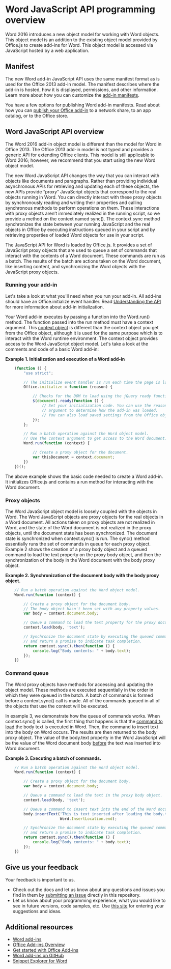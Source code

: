 
# Word JavaScript API programming overview

Word 2016 introduces a new object model for working with Word objects. This object model is an addition to the existing object model provided by Office.js to create add-ins for Word. This object model is accessed via JavaScript hosted by a web application.

## Manifest

The new Word add-in JavaScript API uses the same manifest format as is used for the Office 2013 add-in model. The manifest describes where the add-in is hosted, how it is displayed, permissions, and other information. Learn more about how you can customize the [add-in manifests](../overview/add-in-manifests.md).

You have a few options for publishing Word add-in manifests. Read about how you can [publish your Office add-in](../publish/publish.md) to a network share, to an app catalog, or to the Office store.

## Word JavaScript API overview

The Word 2016 add-in object model is different than the model for Word in Office 2013. The Office 2013 add-in model is not typed and provides a generic API for extending Office clients. This model is still applicable to Word 2016; however, we recommend that you start using the new Word object model.

The new Word JavaScript API changes the way that you can interact with objects like documents and paragraphs. Rather than providing individual asynchronous APIs for retrieving and updating each of these objects, the new APIs provide “proxy” JavaScript objects that correspond to the real objects running in Word. You can directly interact with these proxy objects by synchronously reading and writing their properties and calling synchronous methods to perform operations on them. These interactions with proxy objects aren’t immediately realized in the running script, so we provide a method on the context named sync(). The context.sync method synchronizes the state between your running JavaScript and the real objects in Office by executing instructions queued in your script and by retrieving properties of loaded Word objects for use in your script.

The JavaScript API for Word is loaded by Office.js. It provides a set of JavaScript proxy objects that are used to queue a set of commands that interact with the contents of a Word document. These commands are run as a batch. The results of the batch are actions taken on the Word document, like inserting content, and synchronizing the Word objects with the JavaScript proxy objects.

### Running your add-in

Let's take a look at what you'll need when you run your add-in. All add-ins should have an Office.initialize event handler.  Read [Understanding the API](../develop/understanding-the-javascript-api-for-office) for more information about add-in initialization.

Your Word add-in executes by passing a function into the Word.run() method. The function passed into the run method must have a context argument. This [context object](../../reference/word/requestcontext.md) is different than the context object you get from the Office object, although it is used for the same purpose which is to interact with the Word runtime environment. The context object provides access to the Word JavaScript object model. Let's take a look at the comments and code of a basic Word add-in:

**Example 1. Initialization and execution of a Word add-in**

```javascript
    (function () {
        "use strict";

        // The initialize event handler is run each time the page is loaded.
        Office.initialize = function (reason) {

            // Checks for the DOM to load using the jQuery ready function.
            $(document).ready(function () {
                // Set your initialization code. You can use the reason
                // argument to determine how the add-in was loaded.
                // You can also load saved settings from the Office object.
            });
        };

        // Run a batch operation against the Word object model.
        // Use the context argument to get access to the Word document.
        Word.run(function (context) {

            // Create a proxy object for the document.
            var thisDocument = context.document;
        })
    })();
```

The above example shows the basic code needed to create a Word add-in. It initializes Office.js and contains a run method for interacting with the Word document.

### Proxy objects

The Word JavaScript object model is loosely coupled with the objects in Word. The Word JavaScript objects are proxy objects for the real objects in a Word document. All actions taken on proxy objects are not realized in Word, and the state of the Word document is not realized in the proxy objects, until the document state has been synchronized. The document state is synchronized when context.sync() is run. The sync() method essentially runs the set of commands in queue for each proxy object.  Example 2 shows the creation of a proxy body object and a queued command to load the text property on the proxy body object, and then the synchronization of the body in the Word document with the body proxy object.

**Example 2. Synchronization of the document body with the body proxy object.**

```javascript
    // Run a batch operation against the Word object model.
    Word.run(function (context) {

        // Create a proxy object for the document body.
        // The body object hasn't been set with any property values.
        var body = context.document.body;

        // Queue a command to load the text property for the proxy document body object.
        context.load(body, 'text');

        // Synchronize the document state by executing the queued commands,
        // and return a promise to indicate task completion.
        return context.sync().then(function () {
            console.log("Body contents: " + body.text);
        });
    })
```

### Command queue

The Word proxy objects have methods for accessing and updating the object model. These methods are executed sequentially in the order in which they were queued in the batch. A batch of commands is formed before a context.sync() call is made. All of the commands queued in all of the objects that use the context will be executed.

In example 3, we demonstrate how the queue of commands works. When context.sync() is called, the first thing that happens is that the [command to load](../../reference/word/loadoption.md) the body text is executed in Word. Then, the command to insert text into the body on Word occurs. The results are then returned to the body proxy object. The value of the body.text property in the Word JavaScript will be the value of the Word document body <u>before</u> the text was inserted into Word document.

**Example 3. Executing a batch of commands.**

```javascript
    // Run a batch operation against the Word object model.
    Word.run(function (context) {

        // Create a proxy object for the document body.
        var body = context.document.body;

        // Queue a command to load the text in the proxy body object.
        context.load(body, 'text');

        // Queue a command to insert text into the end of the Word document body.
        body.insertText('This is text inserted after loading the body.text property',
                        Word.InsertLocation.end);

        // Synchronize the document state by executing the queued commands,
        // and return a promise to indicate task completion.
        return context.sync().then(function () {
            console.log("Body contents: " + body.text);
        });
    })
```

## Give us your feedback

Your feedback is important to us.

* Check out the docs and let us know about any questions and issues you find in them by [submitting an issue](https://github.com/OfficeDev/office-js-docs/issues) directly in this repository.
* Let us know about your programming experience, what you would like to see in future versions, code samples, etc. Use [this site](http://officespdev.uservoice.com/) for entering your suggestions and ideas.


## Additional resources

* [Word add-ins](word-add-ins.md)
* [Office Add-ins Overview](../overview/office-add-ins.md)
* [Get started with Office Add-ins](http://dev.office.com/getting-started/addins?product=Word)
* [Word add-ins on GitHub](https://github.com/OfficeDev?utf8=%E2%9C%93&query=Word)
* [Snippet Explorer for Word](http://officesnippetexplorer.azurewebsites.net/#/snippets/word)
